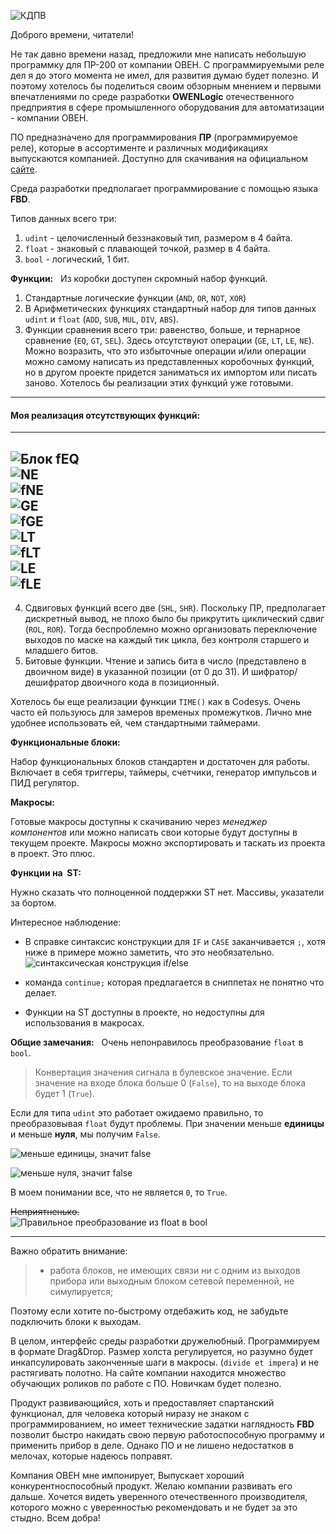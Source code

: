 ![КДПВ](/media/owenlogic/kdpv.png "КДПВ")

Доброго времени, читатели! 

Не так давно времени назад, предложили мне написать небольшую программку для ПР-200 от компании ОВЕН. С программируемыми реле дел я до этого момента не имел, для развития думаю будет полезно. И поэтому хотелось бы поделиться своим обзорным мнением и первыми впечатлениями по среде разработки **OWENLogic** отечественного предприятия в сфере промышленного оборудования для автоматизации - компании ОВЕН.


ПО предназначено для программирования **ПР** (программируемое реле), которые в ассортименте и различных модификациях выпускаются компанией. Доступно для скачивания на официальном [сайте](https://owen.ru/product/programmnoe_obespechenie_owen_logic).


Среда разработки предполагает программирование с помощью языка **FBD**.


Типов данных всего три:
1. `udint` - целочисленный беззнаковый тип, размером в 4 байта.
2. `float` - знаковый с плавающей точкой, размер в 4 байта.
3. `bool` - логический, 1 бит.


__Функции:__  
Из коробки доступен скромный набор функций.
1. Стандартные логические функции (`AND`, `OR`, `NOT`, `XOR`)
2. В Арифметических функциях стандартный набор для типов данных `udint` и `float` (`ADD`, `SUB`, `MUL`, `DIV`, `ABS`).
3. Функции сравнения всего три: равенство, больше, и тернарное сравнение (`EQ`, `GT`, `SEL`). Здесь отсутствуют операции (`GE`, `LT`, `LE`, `NE`). Можно возразить, что это избыточные операции и/или операции можно самому написать из представленных коробочных функций, но в другом проекте придется заниматься их импортом или писать заново. Хотелось бы реализации этих функций уже готовыми.
---
#### Моя реализация отсутствующих функций:
---
![Блок fEQ](/media/macroses/fEQ.png "Функция EQ для float.")  
![NE](/media/macroses/NE.png "Функция <> для udint.")  
![fNE](/media/macroses/fNE.png "Функция <> для float.")  
![GE](/media/macroses/GE.png "Функция >= для udint.")  
![fGE](/media/macroses/fGE.png "Функция >= для float.")  
![LT](/media/macroses/LT.png "Функция < для udint.")  
![fLT](/media/macroses/fLT.png "Функция <> для float.")  
![LE](/media/macroses/LE.png "Функция <= для udint.")  
![fLE](/media/macroses/fLE.png "Функция <= для float.")  
---
4. Сдвиговых функций всего две (`SHL`, `SHR`). Поскольку ПР, предполагает дискретный вывод, не плохо было бы прикрутить циклический сдвиг (`ROL`, `ROR`). Тогда беспроблемно можно организовать переключение выходов по маске на каждый тик цикла, без контроля старшего и младшего битов.
5. Битовые функции. Чтение и запись бита в число (представлено в двоичном виде) в указанной позиции (от 0 до 31). И шифратор/дешифратор двоичного кода в позиционный.


Хотелось бы еще реализации функции `TIME()` как в Codesys. Очень часто ей пользуюсь для замеров временых промежутков. Лично мне удобнее использовать ей, чем стандартными таймерами.


__Функциональные блоки:__  

Набор функциональных блоков стандартен и достаточен для работы. Включает в себя триггеры, таймеры, счетчики, генератор импульсов и ПИД регулятор.


__Макросы:__  

Готовые макросы доступны к скачиванию через _менеджер компонентов_ или можно написать свои которые будут доступны в текущем проекте. Макросы можно экспортировать и таскать из проекта в проект. Это плюс.


__Функции на  ST:__  

Нужно сказать что полноценной поддержки ST нет. Массивы, указатели за бортом.


Интересное наблюдение:
- В справке синтаксис конструкции для `IF` и `CASE` заканчивается `;`, хотя ниже в примере можно заметить, что это необязательно.  
![синтаксическая конструкция if/else](/media/owenlogic/with_out_end.png 'необязательный элемент')


- команда `continue;` которая предлагается в сниппетах не понятно что делает.


- Функции на ST доступны в проекте, но недоступны для использования в макросах.


__Общие замечания:__  
Очень непонравилось преобразование `float` в `bool`.
> Конвертация значения сигнала в булевское значение. Если значение на входе блока больше 0 (`False`), то на выходе блока будет 1 (`True`).  


Если для типа `udint` это работает ожидаемо правильно, то преобразовывая `float` будут проблемы. При значении меньше __единицы__ и меньше __нуля__, мы получим `False`.

![меньше единицы, значит false](/media/owenlogic/less_one.png "float меньше единицы")

![меньше нуля, значит false](/media/owenlogic/less_zero.png 'float меньше нуля')

В моем понимании все, что не является `0`, то `True`.  

~~Неприятненько.~~  
![Правильное преобразование из float в bool](/media/macroses/float2bool.png "преобразование в bool здорового программиста.")
***


Важно обратить внимание: 
>* работа блоков, не имеющих связи ни с одним из выходов прибора или выходным блоком сетевой переменной, не симулируется;


Поэтому если хотите по-быстрому отдебажить код, не забудьте подключить блоки к выходам.



В целом, интерфейс среды разработки дружелюбный. Программируем в формате Drag&Drop. Размер холста регулируется, но разумно будет инкапсулировать законченные шаги в макросы. (`divide et impera`) и не растягивать полотно.
На сайте компании находится множество обучающих роликов по работе с ПО. Новичкам будет полезно. 


Продукт развивающийся, хоть и предоставляет спартанский функционал, для человека который ниразу не знаком с программированием, но имеет технические задатки наглядность __FBD__ позволит быстро накидать свою первую работоспособную программу и применить прибор в деле. Однако ПО и не лишено недостатков в мелочах, которые надеюсь поправят.


Компания ОВЕН мне импонирует, Выпускает хороший конкурентноспособный продукт. Желаю компании развивать его дальше. Хочется видеть уверенного отечественного производителя, которого можно с уверенностью рекомендовать и не будет за это стыдно. Всем добра!